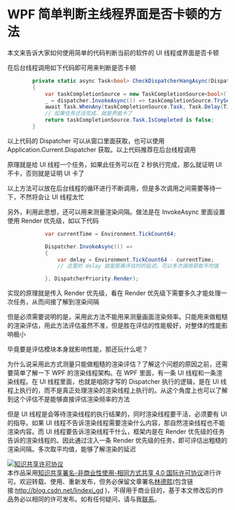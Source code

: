 # WPF 简单判断主线程界面是否卡顿的方法

本文来告诉大家如何使用简单的代码判断当前的软件的 UI 线程或界面是否卡顿

<!--more-->
<!-- CreateTime:2021/8/23 16:49:17 -->

<!-- 发布 -->

在后台线程调用如下代码即可用来判断是否卡顿

```csharp
        private static async Task<bool> CheckDispatcherHangAsync(Dispatcher dispatcher)
        {
            var taskCompletionSource = new TaskCompletionSource<bool>();
            _ = dispatcher.InvokeAsync(() => taskCompletionSource.TrySetResult(true));
            await Task.WhenAny(taskCompletionSource.Task, Task.Delay(TimeSpan.FromSeconds(2)));
            // 如果任务还没完成，就是界面卡了
            return taskCompletionSource.Task.IsCompleted is false;
        }
```

以上代码的 Dispatcher 可以从窗口里面获取，也可以使用 Application.Current.Dispatcher 获取。以上代码推荐在后台线程调用

原理就是给 UI 线程一个任务，如果此任务可以在 2 秒执行完成，那么就证明 UI 不卡，否则就是证明 UI 卡了

以上方法可以放在后台线程的循环进行不断调用，但是多次调用之间需要等待一下，不然将会让 UI 线程太忙

另外，利用此思想，还可以用来测量渲染间隔。做法是在 InvokeAsync 里面设置使用 Render 优先级，如以下代码

```csharp
            var currentTime = Environment.TickCount64;

            Dispatcher.InvokeAsync(() =>
            {
                var delay = Environment.TickCount64 - currentTime;
                // 这里的 delay 就是距离评估时的延迟。可以多次调用获取平均值

            }, DispatcherPriority.Render);
```

实现的原理就是传入 Render 优先级，看在 Render 优先级下需要多久才能处理一次任务，从而间接了解到渲染间隔

但是必须需要说明的是，采用此方法不能用来测量画面渲染频率。只能用来做粗糙的渲染评估，用此方法评估虽然不准，但是胜在评估的性能极好，对整体的性能影响极小

毕竟要是评估模块本身就影响性能，那还玩什么呢？

为什么说采用此方式测量只能做粗糙的渲染评估？了解这个问题的原因之前，还需要简单了解一下 WPF 的渲染线程架构。在 WPF 里面，有一条 UI 线程和一条渲染线程。在 UI 线程里面，也就是咱刚才写的 Dispatcher 执行的逻辑，是在 UI 线程上执行的，而不是真正处理渲染的渲染线程上执行的。从这个角度上也可以了解到这个评估不是能够直接评估渲染频率的方法

但是 UI 线程是会等待渲染线程的执行结果的，同时渲染线程要干活，必须要有 UI 的指导。如果 UI 线程不告诉渲染线程需要渲染什么内容，那自然渲染线程也不能渲染内容。而 UI 线程要告诉渲染线程干什么，框架内是在 Render 优先级的任务告诉的渲染线程的。因此通过注入一条 Render 优先级的任务，即可评估出粗糙的渲染间隔。多次取平均值，能够了解渲染的延迟

<a rel="license" href="http://creativecommons.org/licenses/by-nc-sa/4.0/"><img alt="知识共享许可协议" style="border-width:0" src="https://licensebuttons.net/l/by-nc-sa/4.0/88x31.png" /></a><br />本作品采用<a rel="license" href="http://creativecommons.org/licenses/by-nc-sa/4.0/">知识共享署名-非商业性使用-相同方式共享 4.0 国际许可协议</a>进行许可。欢迎转载、使用、重新发布，但务必保留文章署名[林德熙](http://blog.csdn.net/lindexi_gd)(包含链接:http://blog.csdn.net/lindexi_gd )，不得用于商业目的，基于本文修改后的作品务必以相同的许可发布。如有任何疑问，请与我[联系](mailto:lindexi_gd@163.com)。 
